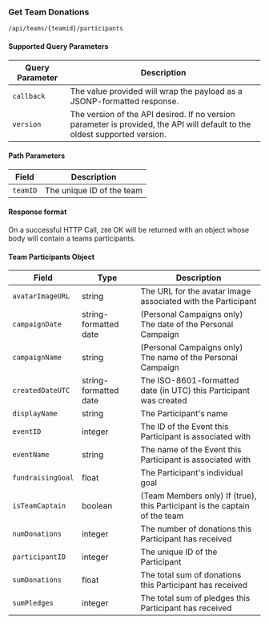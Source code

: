 ### Get Team Donations
`/api/teams/{teamid}/participants`
#### Supported Query Parameters
|Query Parameter|Description|
|---|---|
|`callback`|The value provided will wrap the payload as a JSONP-formatted response.|
|`version`|The version of the API desired. If no version parameter is provided, the API will default to the oldest supported version.|
#### Path Parameters
|Field|Description|
|---|---|
|`teamID`| The unique ID of the team |
#### Response format
On a successful HTTP Call, `200` OK will be returned with an object whose body will contain a teams participants.
#### Team Participants Object
|Field|Type|Description|
|---|---|---|
|`avatarImageURL` |string|The URL for the avatar image associated with the Participant|
|`campaignDate` |string-formatted date|(Personal Campaigns only) The date of the Personal Campaign|
|`campaignName` |string|(Personal Campaigns only) The name of the Personal Campaign|
|`createdDateUTC` |string-formatted date|The ISO-8601-formatted date (in UTC) this Participant was created|
|`displayName` |string|The Participant's name|
|`eventID` |integer|The ID of the Event this Participant is associated with|
|`eventName` |string|The name of the Event this Participant is associated with|
|`fundraisingGoal` |float|The Participant's individual goal|
|`isTeamCaptain` |boolean|(Team Members only) If (true), this Participant is the captain of the team|
|`numDonations` |integer|The number of donations this Participant has received|
|`participantID` |integer|The unique ID of the Participant|
|`sumDonations` |float|The total sum of donations this Participant has received|
|`sumPledges` |integer|The total sum of pledges this Participant has received|
